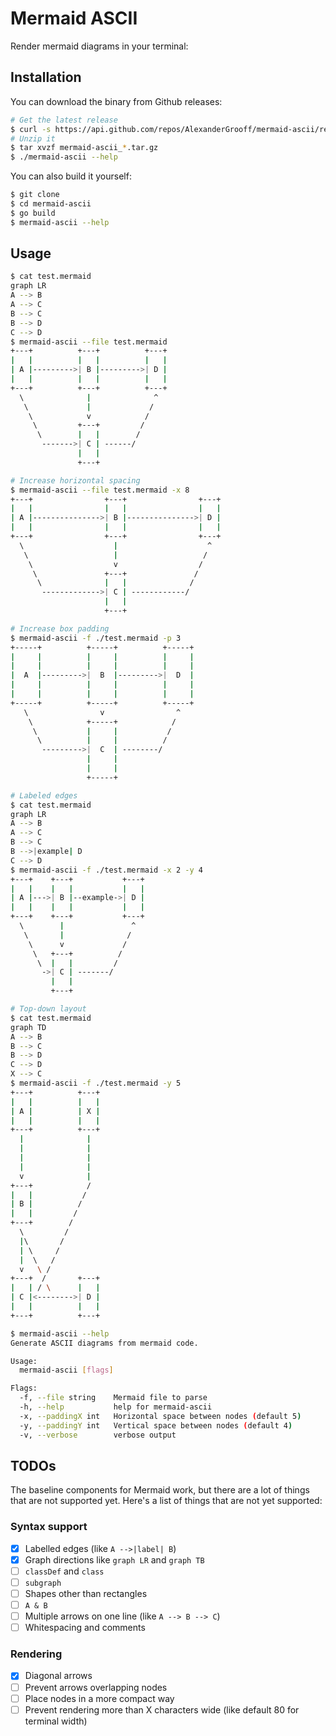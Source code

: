 # Mermaid ASCII

Render mermaid diagrams in your terminal:

## Installation

You can download the binary from Github releases:

```bash
# Get the latest release
$ curl -s https://api.github.com/repos/AlexanderGrooff/mermaid-ascii/releases/latest | grep "browser_download_url.*mermaid-ascii" | grep "$(uname)_$(uname -m)" | cut -d: -f2,3 | tr -d \" | wget -qi -
# Unzip it
$ tar xvzf mermaid-ascii_*.tar.gz
$ ./mermaid-ascii --help
```

You can also build it yourself:

```bash
$ git clone
$ cd mermaid-ascii
$ go build
$ mermaid-ascii --help
```

## Usage
```bash
$ cat test.mermaid
graph LR
A --> B
A --> C
B --> C
B --> D
C --> D
$ mermaid-ascii --file test.mermaid
+---+          +---+          +---+
|   |          |   |          |   |
| A |--------->| B |--------->| D |
|   |          |   |          |   |
+---+          +---+          +---+
  \              |              ^
   \             |             /
    \            v            /
     \         +---+         /
      \        |   |        /
       ------->| C | ------/
               |   |
               +---+

# Increase horizontal spacing
$ mermaid-ascii --file test.mermaid -x 8
+---+                +---+                +---+
|   |                |   |                |   |
| A |--------------->| B |--------------->| D |
|   |                |   |                |   |
+---+                +---+                +---+
  \                    |                    ^
   \                   |                   /
    \                  v                  /
     \               +---+               /
      \              |   |              /
       ------------->| C | ------------/
                     |   |
                     +---+

# Increase box padding
$ mermaid-ascii -f ./test.mermaid -p 3
+-----+          +-----+          +-----+
|     |          |     |          |     |
|     |          |     |          |     |
|  A  |--------->|  B  |--------->|  D  |
|     |          |     |          |     |
|     |          |     |          |     |
+-----+          +-----+          +-----+
   \                v                ^
    \            +-----+            /
     \           |     |           /
      \          |     |          /
       --------->|  C  | --------/
                 |     |
                 |     |
                 +-----+

# Labeled edges
$ cat test.mermaid
graph LR
A --> B
A --> C
B --> C
B -->|example| D
C --> D
$ mermaid-ascii -f ./test.mermaid -x 2 -y 4
+---+    +---+           +---+
|   |    |   |           |   |
| A |--->| B |--example->| D |
|   |    |   |           |   |
+---+    +---+           +---+
  \        |               ^
   \       |              /
    \      v             /
     \   +---+          /
      \  |   |         /
       ->| C | -------/
         |   |
         +---+

# Top-down layout
$ cat test.mermaid
graph TD
A --> B
B --> C
B --> D
C --> D
X --> C
$ mermaid-ascii -f ./test.mermaid -y 5
+---+          +---+
|   |          |   |
| A |          | X |
|   |          |   |
+---+          +---+
  |              |
  |              |
  |              |
  |              |
  v              |
+---+            /
|   |           /
| B |          /
|   |         /
+---+        /
  \         /
  |\       /
  | \     /
  |  \   /
  v   \ /
+---+  /       +---+
|   | / \      |   |
| C |<-------->| D |
|   |          |   |
+---+          +---+

$ mermaid-ascii --help
Generate ASCII diagrams from mermaid code.

Usage:
  mermaid-ascii [flags]

Flags:
  -f, --file string    Mermaid file to parse
  -h, --help           help for mermaid-ascii
  -x, --paddingX int   Horizontal space between nodes (default 5)
  -y, --paddingY int   Vertical space between nodes (default 4)
  -v, --verbose        verbose output
```

## TODOs

The baseline components for Mermaid work, but there are a lot of things that are not supported yet. Here's a list of things that are not yet supported:

### Syntax support

- [x] Labelled edges (like `A -->|label| B`)
- [x] Graph directions like `graph LR` and `graph TB`
- [ ] `classDef` and `class`
- [ ] `subgraph`
- [ ] Shapes other than rectangles
- [ ] `A & B`
- [ ] Multiple arrows on one line (like `A --> B --> C`)
- [ ] Whitespacing and comments

### Rendering

- [x] Diagonal arrows
- [ ] Prevent arrows overlapping nodes
- [ ] Place nodes in a more compact way
- [ ] Prevent rendering more than X characters wide (like default 80 for terminal width)
